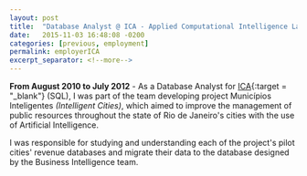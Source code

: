 ```yaml
---
layout: post
title:  "Database Analyst @ ICA - Applied Computational Intelligence Lab"
date:   2015-11-03 16:48:08 -0200
categories: [previous, employment]
permalink: employerICA
excerpt_separator: <!--more-->
---
```

<b>From August 2010 to July 2012</b> - As a Database Analyst for [ICA](http://www.ica.ele.puc-rio.br){:target = "_blank"} (<span class="skill">SQL</span>), I was part of the team developing project Municípios Inteligentes <i>(Intelligent Cities)</i>, which aimed to improve the management of public resources throughout the state of Rio de Janeiro's cities with the use of Artificial Intelligence.
<!--more-->
I was responsible for studying and understanding each of the project's pilot cities' revenue databases and migrate their data to the database designed by the Business Intelligence team.

